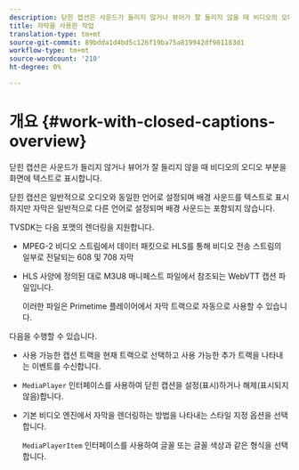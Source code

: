 ```yaml
---
description: 닫힌 캡션은 사운드가 들리지 않거나 뷰어가 잘 들리지 않을 때 비디오의 오디오 부분을 화면에 텍스트로 표시합니다.
title: 자막을 사용한 작업
translation-type: tm+mt
source-git-commit: 89bdda1d4bd5c126f19ba75a819942df901183d1
workflow-type: tm+mt
source-wordcount: '210'
ht-degree: 0%

---
```



# 개요 {#work-with-closed-captions-overview}

닫힌 캡션은 사운드가 들리지 않거나 뷰어가 잘 들리지 않을 때 비디오의 오디오 부분을 화면에 텍스트로 표시합니다.

닫힌 캡션은 일반적으로 오디오와 동일한 언어로 설정되며 배경 사운드를 텍스트로 표시하지만 자막은 일반적으로 다른 언어로 설정되며 배경 사운드는 포함되지 않습니다.

TVSDK는 다음 포맷의 렌더링을 지원합니다.

* MPEG-2 비디오 스트림에서 데이터 패킷으로 HLS를 통해 비디오 전송 스트림의 일부로 전달되는 608 및 708 자막
* HLS 사양에 정의된 대로 M3U8 매니페스트 파일에서 참조되는 WebVTT 캡션 파일입니다.

   이러한 파일은 Primetime 플레이어에서 자막 트랙으로 자동으로 사용할 수 있습니다.

다음을 수행할 수 있습니다.

* 사용 가능한 캡션 트랙을 현재 트랙으로 선택하고 사용 가능한 추가 트랙을 나타내는 이벤트를 수신합니다.
* `MediaPlayer` 인터페이스를 사용하여 닫힌 캡션을 설정(표시)하거나 해제(표시되지 않음)합니다.
* 기본 비디오 엔진에서 자막을 렌더링하는 방법을 나타내는 스타일 지정 옵션을 선택합니다.

   `MediaPlayerItem` 인터페이스를 사용하여 글꼴 또는 글꼴 색상과 같은 형식을 선택합니다.